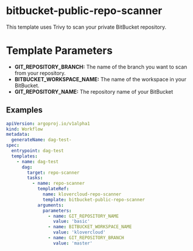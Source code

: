 # bitbucket-public-repo-scanner
This template uses Trivy to scan your private BitBucket repository.

# Template Parameters
- **GIT_REPOSITORY_BRANCH:** The name of the branch you want to scan from your repository.
- **BITBUCKET_WORKSPACE_NAME:** The name of the workspace in your BitBucket.
- **GIT_REPOSITORY_NAME:** The repository name of your BitBucket

## Examples
```yaml  
apiVersion: argoproj.io/v1alpha1
kind: Workflow
metadata:
  generateName: dag-test-
spec:
  entrypoint: dag-test
  templates:
    - name: dag-test
      dag:
        target: repo-scanner
        tasks:
          - name: repo-scanner
            templateRef:
              name: klovercloud-repo-scanner
              template: bitbucket-public-repo-scanner
            arguments:
              parameters:
                - name: GIT_REPOSITORY_NAME
                  value: 'basic'
                - name: BITBUCKET_WORKSPACE_NAME
                  value: 'klovercloud'
                - name: GIT_REPOSITORY_BRANCH
                  value: 'master'
```